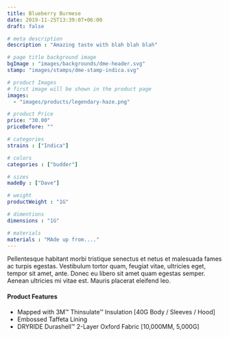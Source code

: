 ```yaml
---
title: Blueberry Burmese
date: 2019-11-25T13:39:07+06:00
draft: false

# meta description
description : "Amazing taste with blah blah blah"

# page title background image
bgImage : "images/backgrounds/dme-header.svg"
stamp: "images/stamps/dme-stamp-indica.svg"

# product Images
# first image will be shown in the product page
images:
  - "images/products/legendary-haze.png"

# product Price
price: "30.00"
priceBefore: ""

# categories
strains : ["Indica"]

# colors 
categories : ["budder"]

# sizes
madeBy : ["Dave"]

# weight
productWeight : "1G"

# dimentions
dimensions : "1G"

# materials
materials : "MAde up from...."
---
```


Pellentesque habitant morbi tristique senectus et netus et malesuada fames ac turpis egestas. Vestibulum tortor quam, feugiat vitae, ultricies eget, tempor sit amet, ante. Donec eu libero sit amet quam egestas semper. Aenean ultricies mi vitae est. Mauris placerat eleifend leo.

#### Product Features

* Mapped with 3M™ Thinsulate™ Insulation [40G Body / Sleeves / Hood]
* Embossed Taffeta Lining
* DRYRIDE Durashell™ 2-Layer Oxford Fabric [10,000MM, 5,000G]